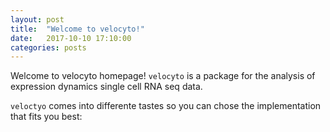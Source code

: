 ```yaml
---
layout: post
title:  "Welcome to velocyto!"
date:   2017-10-10 17:10:00
categories: posts
---
```


Welcome to velocyto homepage! `velocyto` is a package for the analysis of expression dynamics single cell RNA seq data.

`veloctyo` comes into differente tastes so you can chose the implementation that fits you best:



